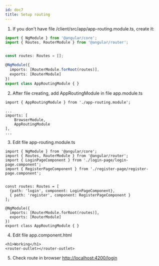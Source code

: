 ```yaml
---
id: doc7
title: Setup routing
---
```


1. If you don't have file /client/src/app/app-routing.module.ts, create it:
```typescript
import { NgModule } from '@angular/core';
import { Routes, RouterModule } from '@angular/router';


const routes: Routes = [];

@NgModule({
  imports: [RouterModule.forRoot(routes)],
  exports: [RouterModule]
})
export class AppRoutingModule { }
```

2. After file creating, add AppRoutingModule in file app.module.ts
```
import { AppRoutingModule } from './app-routing.module';

...
imports: [
    BrowserModule,
    AppRoutingModule
],
...
```

3. Edit file app-routing.module.ts
```
import { NgModule } from '@angular/core';
import { Routes, RouterModule } from '@angular/router';
import { LoginPageComponent } from './login-page/login-page.component';
import { RegisterPageComponent } from './register-page/register-page.component';


const routes: Routes = [
  {path: 'login', component: LoginPageComponent},
  { path: 'register', component: RegisterPageComponent }
];

@NgModule({
  imports: [RouterModule.forRoot(routes)],
  exports: [RouterModule]
})
export class AppRoutingModule { }
```

4. Edit file app.component.html
```
<h1>Working</h1>
<router-outlet></router-outlet>
```

5. Check route in browser [http://localhost:4200/login](http://localhost:4200/login)